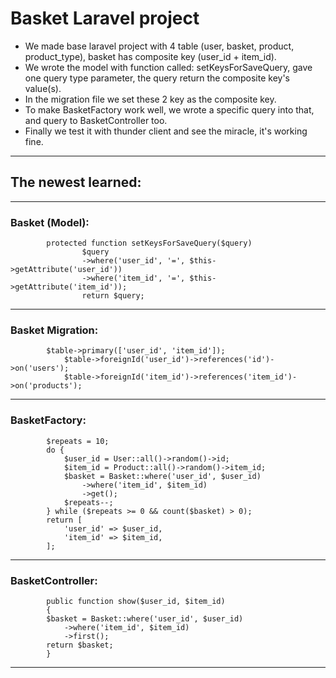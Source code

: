 # Basket Laravel project

+ We made base laravel project with 4 table (user, basket, product, product_type), basket has composite key (user_id + item_id).
+ We wrote the model with function called: setKeysForSaveQuery, gave one query type parameter, the query return the composite key's value(s).
+ In the migration file we set these 2 key as the composite key.
+ To make BasketFactory work well, we wrote a specific query into that, and query to BasketController too.
+ Finally we test it with thunder client and see the miracle, it's working fine.


___________________________________________________________________________
## The newest learned:
___________________________________________________________________________
### Basket (Model):

```
        protected function setKeysForSaveQuery($query)
                $query
                ->where('user_id', '=', $this->getAttribute('user_id'))
                ->where('item_id', '=', $this->getAttribute('item_id'));
                return $query;
```
___________________________________________________________________________
### Basket Migration:

```
        $table->primary(['user_id', 'item_id']);
            $table->foreignId('user_id')->references('id')->on('users');
            $table->foreignId('item_id')->references('item_id')->on('products');
```
___________________________________________________________________________
### BasketFactory:

```
        $repeats = 10;
        do {
            $user_id = User::all()->random()->id;
            $item_id = Product::all()->random()->item_id;
            $basket = Basket::where('user_id', $user_id)
                ->where('item_id', $item_id)
                ->get();
            $repeats--;
        } while ($repeats >= 0 && count($basket) > 0);
        return [
            'user_id' => $user_id,
            'item_id' => $item_id,
        ];
```
___________________________________________________________________________
### BasketController:

```
        public function show($user_id, $item_id)
        {
        $basket = Basket::where('user_id', $user_id)
            ->where('item_id', $item_id)
            ->first();
        return $basket;
        }
```
___________________________________________________________________________
